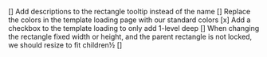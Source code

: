 [] Add descriptions to the rectangle tooltip instead of the name
[] Replace the colors in the template loading page with our standard colors
[x] Add a checkbox to the template loading to only add 1-level deep
[] When changing the rectangle fixed width or height, and the parent rectangle is not locked, we should resize to fit children½
[] 